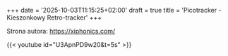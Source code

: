 +++
date = '2025-10-03T11:15:25+02:00'
draft = true
title = 'Picotracker -  Kieszonkowy Retro-tracker'
+++

Strona autora: https://xiphonics.com/

{{< youtube id="U3ApnPD9w20&t=5s" >}}
